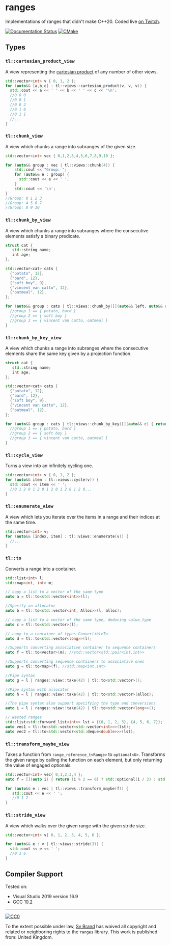 # ranges

Implementations of ranges that didn't make C++20. Coded live [on Twitch](https://twitch.tv/tartanllama).

[![Documentation Status](https://readthedocs.org/projects/tl-docs/badge/?version=latest)](https://tl.tartanllama.xyz/en/latest/?badge=latest)
[![CMake](https://github.com/TartanLlama/ranges/actions/workflows/cmake.yaml/badge.svg)](https://github.com/TartanLlama/ranges/actions/workflows/cmake.yaml)

## Types


### `tl::cartesian_product_view`

A view representing the [cartesian product](https://en.wikipedia.org/wiki/Cartesian_product) of any number of other views.

```cpp
std::vector<int> v { 0, 1, 2 };
for (auto&& [a,b,c] : tl::views::cartesian_product(v, v, v)) {
  std::cout << a << ' ' << b << ' ' << c << '\n';
  //0 0 0
  //0 0 1
  //0 0 2
  //0 1 0
  //0 1 1
  //...
}
```

### `tl::chunk_view`

A view which chunks a range into subranges of the given size.

```cpp
std::vector<int> vec { 0,1,2,3,4,5,6,7,8,9,10 };

for (auto&& group : vec | tl::views::chunk(4)) {
    std::cout << "Group: ";
    for (auto&& e : group) {
      std::cout << e << ' ';
    }
    std::cout << '\n';
}
//Group: 0 1 2 3
//Group: 4 5 6 7
//Group: 8 9 10
```

### `tl::chunk_by_view`

A view which chunks a range into subranges where the consecutive elements satisfy a binary predicate.

```cpp
struct cat {
   std::string name;
   int age;
};

std::vector<cat> cats {
  {"potato", 12},
  {"bard", 12},
  {"soft boy", 9},
  {"vincent van catto", 12},
  {"oatmeal", 12},
};

for (auto&& group : cats | tl::views::chunk_by([](auto&& left, auto&& right) { return left.age == right.age; })) {
  //group 1 == { potato, bard }
  //group 2 == { soft boy }
  //group 3 == { vincent van catto, oatmeal }
}
```

### `tl::chunk_by_key_view`

A view which chunks a range into subranges where the consecutive elements share the same key given by a projection function.

```cpp
struct cat {
   std::string name;
   int age;
};

std::vector<cat> cats {
  {"potato", 12},
  {"bard", 12},
  {"soft boy", 9},
  {"vincent van catto", 12},
  {"oatmeal", 12},
};

for (auto&& group : cats | tl::views::chunk_by_key([](auto&& c) { return c.age; })) {
  //group 1 == { potato, bard }
  //group 2 == { soft boy }
  //group 3 == { vincent van catto, oatmeal }
}
```

### `tl::cycle_view`

Turns a view into an infinitely cycling one.

```cpp
std::vector<int> v { 0, 1, 2 };
for (auto&& item : tl::views::cycle(v)) {
  std::cout << item << ' '; 
  //0 1 2 0 1 2 0 1 2 0 1 2 0 1 2 0...
}
```

### `tl::enumerate_view`

A view which lets you iterate over the items in a range and their indices at the same time.

```cpp
std::vector<int> v;
for (auto&& [index, item] : tl::views::enumerate(v)) {
  //...
}
```

### `tl::to`

Converts a range into a container.

```cpp
std::list<int> l;
std::map<int, int> m;

// copy a list to a vector of the same type
auto a = tl::to<std::vector<int>>(l);

//Specify an allocator
auto b = tl::to<std::vector<int, Alloc>>(l, alloc);

// copy a list to a vector of the same type, deducing value_type
auto c = tl::to<std::vector>(l);

// copy to a container of types ConvertibleTo
auto d = tl::to<std::vector<long>>(l);

//Supports converting associative container to sequence containers
auto f = tl::to<vector>(m); //std::vector<std::pair<int,int>>

//Supports converting sequence containers to associative ones
auto g = tl::to<map>(f); //std::map<int,int>

//Pipe syntax
auto g = l | ranges::view::take(42) | tl::to<std::vector>();

//Pipe syntax with allocator
auto h = l | ranges::view::take(42) | tl::to<std::vector>(alloc);

//The pipe syntax also support specifying the type and conversions
auto i = l | ranges::view::take(42) | tl::to<std::vector<long>>();

// Nested ranges
std::list<std::forward_list<int>> lst = {{0, 1, 2, 3}, {4, 5, 6, 7}};
auto vec1 = tl::to<std::vector<std::vector<int>>>(lst);
auto vec2 = tl::to<std::vector<std::deque<double>>>(lst); 
```

### `tl::transform_maybe_view`

Takes a function from `range_reference_t<Range>` to `optional<U>`. Transforms the given range by calling the function on each element, but only returning the value of engaged optionals.

```cpp
std::vector<int> vec{ 0,1,2,3,4 };
auto f = [](auto i) { return (i % 2 == 0) ? std::optional(i / 2) : std::nullopt; };

for (auto&& e : vec | tl::views::transform_maybe(f)) {
   std::cout << e << ' ';
   //0 1 2
}
```

### `tl::stride_view`

A view which walks over the given range with the given stride size.

```cpp
std::vector<int> v{ 0, 1, 2, 3, 4, 5, 6 };

for (auto&& e : v | tl::views::stride(3)) {
  std::cout << e << ' ';
  //0 3 6
}
```

## Compiler Support

Tested on:
- Visual Studio 2019 version 16.9
- GCC 10.2

----------

[![CC0](http://i.creativecommons.org/p/zero/1.0/88x31.png)]("http://creativecommons.org/publicdomain/zero/1.0/")

To the extent possible under law, [Sy Brand](https://twitter.com/TartanLlama) has waived all copyright and related or neighboring rights to the `ranges` library. This work is published from: United Kingdom.
